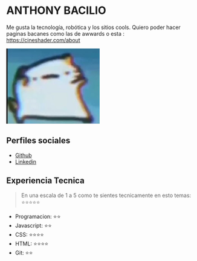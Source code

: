 # ANTHONY BACILIO

Me gusta la tecnología, robótica y los sitios cools. Quiero poder hacer paginas bacanes como  las de awwards o esta : https://cineshader.com/about

![cat](img/cat.jpg)

## Perfiles sociales

- [Github](https://github.com/a-bacilio)
- [Linkedin](https://www.linkedin.com/in/bacilioanthony/)
  

## Experiencia Tecnica
> En una escala de 1 a 5 como te sientes tecnicamente en esto temas:  ⭐️⭐️⭐️⭐️⭐️

- Programacion: ⭐️⭐️
- Javascript: ⭐️⭐️
- CSS: ⭐️⭐️⭐️⭐️
- HTML: ⭐️⭐️⭐️⭐️
- Git: ⭐️⭐️
